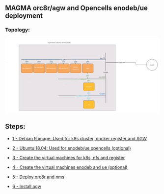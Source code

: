 ## MAGMA orc8r/agw and Opencells enodeb/ue deployment

### Topology:

<img src="docs/images/topology.png" width="800">


## Steps:
<!-- TOC -->
- [1 - Debian 9 image: Used for k8s cluster, docker register and AGW](docs/debian_9_vm.md)

- [2 - Ubuntu 18.04: Used for enodeb/ue opencells (optional) ](docs/ubuntu_18_04_vm.md)

- [3 - Create the virtual machines for k8s, nfs and register ](docs/k8s_vm.md)

- [4 - Create the virtual machines enodeb and ue (optional) ](docs/opencells.md)

- [5 - Deploy orc8r and nms ](docs/deploy_magma.md)

- [6 - Install agw ](docs/deploy_agw.md)
<!-- TOC -->